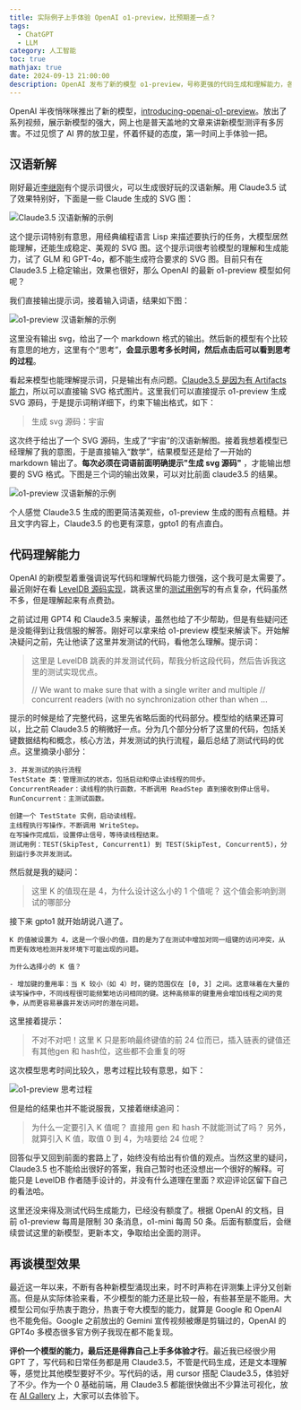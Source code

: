 ```yaml
---
title: 实际例子上手体验 OpenAI o1-preview，比预期差一点？
tags:
  - ChatGPT
  - LLM
category: 人工智能
toc: true
mathjax: true
date: 2024-09-13 21:00:00
description: OpenAI 发布了新的模型 o1-preview，号称更强的代码生成和理解能力，各种评测效果也都很好。第一时间体验了新模型，包括使用比较火的提示词汉语新解来生成 svg，以及解释 LevelDB 的代码。整体感觉下来，新的 o1-preview 模型效果有提升，但是并没有拉开代差。
---
```


OpenAI 半夜悄咪咪推出了新的模型，[introducing-openai-o1-preview](https://openai.com/index/introducing-openai-o1-preview/)。放出了系列视频，展示新模型的强大，网上也是普天盖地的文章来讲新模型测评有多厉害。不过见惯了 AI 界的放卫星，怀着怀疑的态度，第一时间上手体验一把。

## 汉语新解

刚好最近[李继刚](https://www.lijigang.com/)有个提示词很火，可以生成很好玩的汉语新解。用 Claude3.5 试了效果特别好，下面是一些 Claude 生成的 SVG 图：

![Claude3.5 汉语新解的示例](https://slefboot-1251736664.file.myqcloud.com/20240913_gpto1_hands_on_claude35_demo.png)

<!-- more -->

这个提示词特别有意思，用经典编程语言 Lisp 来描述要执行的任务，大模型居然能理解，还能生成稳定、美观的 SVG 图。这个提示词很考验模型的理解和生成能力，试了 GLM 和 GPT-4o，都不能生成符合要求的 SVG 图。目前只有在 Claude3.5 上稳定输出，效果也很好，那么 OpenAI 的最新 o1-preview 模型如何呢？

我们直接输出提示词，接着输入词语，结果如下图：

![o1-preview 汉语新解的示例](https://slefboot-1251736664.file.myqcloud.com/20240913_gpto1_hands_on_preview.png)

这里没有输出 svg，给出了一个 markdown 格式的输出。然后新的模型有个比较有意思的地方，这里有个“思考”，**会显示思考多长时间，然后点击后可以看到思考的过程**。

看起来模型也能理解提示词，只是输出有点问题。[Claude3.5 是因为有 Artifacts 能力](https://selfboot.cn/2024/06/22/claude35_artifacts/)，所以可以直接输 SVG 格式图片。这里我们可以直接提示 o1-preview 生成 SVG 源码，于是提示词稍详细下，约束下输出格式，如下：

> 生成 svg 源码：宇宙

这次终于给出了一个 SVG 源码，生成了“宇宙”的汉语新解图。接着我想着模型已经理解了我的意图，于是直接输入“数学”，结果模型还是给了一开始的 markdown 输出了。**每次必须在词语前面明确提示"生成 svg 源码"** ，才能输出想要的 SVG 格式。下图是三个词的输出效果，可以对比前面 claude3.5 的结果。

![o1-preview 汉语新解的示例](https://slefboot-1251736664.file.myqcloud.com/20240913_gpto1_hands_on_demo2.png)

个人感觉 Claude3.5 生成的图更简洁美观些，o1-preview 生成的图有点粗糙。并且文字内容上，Claude3.5 的也更有深意，gpto1 的有点直白。

## 代码理解能力

OpenAI 的新模型着重强调说写代码和理解代码能力很强，这个我可是太需要了。最近刚好在看 [LevelDB 源码实现](https://selfboot.cn/tags/leveldb/)，跳表这里的[测试用例](https://github.com/google/leveldb/blob/main/db/skiplist_test.cc)写的有点复杂，代码虽然不多，但是理解起来有点费劲。

之前试过用 GPT4 和 Claude3.5 来解读，虽然也给了不少帮助，但是有些疑问还是没能得到让我信服的解答。刚好可以拿来给 o1-preview 模型来解读下。开始解决疑问之前，先让他读了这里并发测试的代码，看他怎么理解。提示词：

> 这里是 LevelDB 跳表的并发测试代码，帮我分析这段代码，然后告诉我这里的测试实现优点。
> 
> // We want to make sure that with a single writer and multiple
> // concurrent readers (with no synchronization other than when 
> ...

提示的时候是给了完整代码，这里先省略后面的代码部分。模型给的结果还算可以，比之前 Claude3.5 的稍微好一点。分为几个部分分析了这里的代码，包括关键数据结构和概念，核心方法，并发测试的执行流程，最后总结了测试代码的优点。这里摘录小部分：

```
3. 并发测试的执行流程
TestState 类：管理测试的状态，包括启动和停止读线程的同步。
ConcurrentReader：读线程的执行函数，不断调用 ReadStep 直到接收到停止信号。
RunConcurrent：主测试函数。

创建一个 TestState 实例，启动读线程。
主线程执行写操作，不断调用 WriteStep。
在写操作完成后，设置停止信号，等待读线程结束。
测试用例：TEST(SkipTest, Concurrent1) 到 TEST(SkipTest, Concurrent5)，分别运行多次并发测试。
```

然后就是我的疑问：

> 这里  K 的值现在是 4，为什么设计这么小的 1 个值呢？ 这个值会影响到测试的哪部分

接下来 gpto1 就开始胡说八道了。

```
K 的值被设置为 4，这是一个很小的值，目的是为了在测试中增加对同一组键的访问冲突，从而更有效地检测并发环境下可能出现的问题。

为什么选择小的 K 值？

- 增加键的重用率：当 K 较小（如 4）时，键的范围仅在 [0, 3] 之间。这意味着在大量的读写操作中，不同线程很可能频繁地访问相同的键。这种高频率的键重用会增加线程之间的竞争，从而更容易暴露并发访问时的潜在问题。
```

这里接着提示：

> 不对不对吧！这里 K 只是影响最终键值的前 24 位而已，插入链表的键值还有其他gen 和 hash位，这些都不会重复的呀

这次模型思考时间比较久，思考过程比较有意思，如下：

![o1-preview 思考过程](https://slefboot-1251736664.file.myqcloud.com/20240913_gpto1_hands_on_leveldb_case.png)

但是给的结果也并不能说服我，又接着继续追问：

> 为什么一定要引入 K 值呢？ 直接用 gen 和 hash 不就能测试了吗？
> 另外，就算引入 K 值，取值 0 到 4，为啥要给 24 位呢？

回答似乎又回到前面的套路上了，始终没有给出有价值的观点。当然这里的疑问，Claude3.5 也不能给出很好的答案，我自己暂时也还没想出一个很好的解释。可能只是 LevelDB 作者随手设计的，并没有什么道理在里面？欢迎评论区留下自己的看法哈。

这里还没来得及测试代码生成能力，已经没有额度了。根据 OpenAI 的文档，目前 o1-preview 每周是限制 30 条消息，o1-mini 每周 50 条。后面有额度后，会继续尝试这里的新模型，更新本文，争取给出全面的测评。

## 再谈模型效果

最近这一年以来，不断有各种新模型涌现出来，时不时声称在评测集上评分又创新高。但是从实际体验来看，不少模型的能力还是比较一般，有些甚至是不能用。大模型公司似乎热衷于跑分，热衷于夸大模型的能力，就算是 Google 和 OpenAI 也不能免俗。Google 之前放出的 Gemini 宣传视频被爆是剪辑过的，OpenAI 的 GPT4o 多模态很多官方例子我现在都不能复现。

**评价一个模型的能力，最后还是得靠自己上手多体验才行**。最近我已经很少用 GPT 了，写代码和日常任务都是用 Claude3.5，不管是代码生成，还是文本理解等，感觉比其他模型要好不少。写代码的话，用 cursor 搭配 Claude3.5，体验好了不少。作为一个 0 基础前端，用 Claude3.5 都能很快做出不少算法可视化，放在 [AI Gallery](http://gallery.selfboot.cn/) 上，大家可以去体验下。